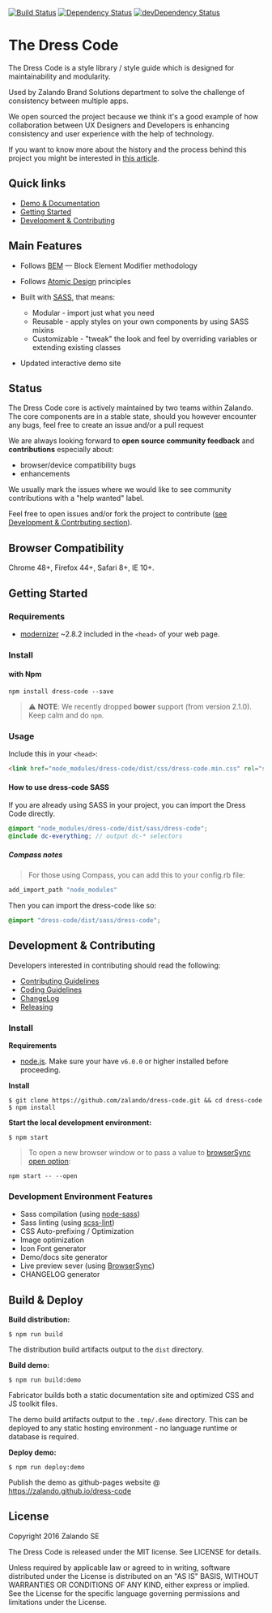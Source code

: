 
[![Build Status](https://travis-ci.org/zalando/dress-code.svg?branch=master)](https://travis-ci.org/zalando/dress-code)
[![Dependency Status](https://david-dm.org/zalando/dress-code.svg)](https://david-dm.org/zalando/dress-code)
[![devDependency Status](https://david-dm.org/zalando/dress-code/dev-status.svg)](https://david-dm.org/zalando/dress-code#info=devDependencies)

# The Dress Code

The Dress Code is a style library / style guide which is designed for maintainability and modularity.

Used by Zalando Brand Solutions department to solve the challenge of consistency between multiple apps.

We open sourced the project because we think it's a good example of how collaboration between UX Designers and Developers is enhancing consistency and user experience with the help of technology.

If you want to know more about the history and the process behind this project you might be interested in [this article](https://tech.zalando.com/blog/dress-code-an-in-house-style-guide-for-zalandos-solution-center/).

## Quick links

* [Demo & Documentation](http://zalando.github.io/dress-code/)
* [Getting Started](#getting-started)
* [Development & Contributing](#development)

## Main Features

* Follows [BEM](http://getbem.com/) — Block Element Modifier methodology

* Follows [Atomic Design](http://atomicdesign.bradfrost.com/chapter-2/) principles

* Built with [SASS](http://sass-lang.com/), that means:
    * Modular - import just what you need
    * Reusable - apply styles on your own components by using SASS mixins
    * Customizable - "tweak" the look and feel by overriding variables or extending existing classes

* Updated interactive demo site

## Status

The Dress Code core is actively maintained by two teams within Zalando. The core components are in a stable state, should you however encounter any bugs, feel free to create an issue and/or a pull request

We are always looking forward to **open source community feedback** and **contributions** especially about:

* browser/device compatibility bugs
* enhancements

We usually mark the issues where we would like to see community contributions with a "help wanted" label.

Feel free to open issues and/or fork the project to contribute ([see Development & Contrbuting section](#development)).


## Browser Compatibility

Chrome 48+, Firefox 44+, Safari 8+, IE 10+.

## Getting Started

### Requirements

* [modernizer](https://modernizr.com/) ~2.8.2 included in the ```<head>``` of your web page.

### Install

#### with Npm

```
npm install dress-code --save
```

> :warning: **NOTE**: We recently dropped **bower** support (from version 2.1.0). Keep calm and do `npm`.  


### Usage


Include this in your ```<head>```:

```html
<link href="node_modules/dress-code/dist/css/dress-code.min.css" rel="stylesheet">
```

#### How to use dress-code SASS

If you are already using SASS in your project, you can import the Dress Code directly.

```scss
@import "node_modules/dress-code/dist/sass/dress-code";
@include dc-everything; // output dc-* selectors
```

##### Compass notes

> For those using Compass, you can add this to your config.rb file:
```rb
add_import_path "node_modules"
```
Then you can import the dress-code like so:
```scss
@import "dress-code/dist/sass/dress-code";
```

## <a name="development"> Development & Contributing

Developers interested in contributing should read the following:

- [Contributing Guidelines](docs/guides/CONTRIBUTING.md)
- [Coding Guidelines](docs/guides/CODING.md)
- [ChangeLog](CHANGELOG.md)
- [Releasing](docs/guides/RELEASING.md)

### Install

**Requirements**

* [node.js](http://nodejs.org). Make sure your have `v6.0.0` or higher installed before proceeding.

**Install**

```
$ git clone https://github.com/zalando/dress-code.git && cd dress-code
$ npm install
```

**Start the local development environment:**

```
$ npm start
```

> To open a new browser window or to pass a value to [browserSync open option](https://www.browsersync.io/docs/options/#option-open):
```
npm start -- --open
```

### Development Environment Features

- Sass compilation (using [node-sass](https://github.com/sass/node-sass))
- Sass linting (using [scss-lint](https://github.com/brigade/scss-lint))
- CSS Auto-prefixing / Optimization
- Image optimization
- Icon Font generator
- Demo/docs site generator
- Live preview sever (using [BrowserSync](http://www.browsersync.io/))
- CHANGELOG generator

## <a name="build-and-deploy"> Build & Deploy

**Build distribution:**

```
$ npm run build
```

The distribution build artifacts output to the `dist` directory.


**Build demo:**

```
$ npm run build:demo
```

Fabricator builds both a static documentation site and optimized CSS and JS toolkit files.

The demo build artifacts output to the `.tmp/.demo` directory. This can be deployed to any static hosting environment - no language runtime or database is required.


**Deploy demo:**

```
$ npm run deploy:demo
```

Publish the demo as github-pages website @ https://zalando.github.io/dress-code


## License

Copyright 2016 Zalando SE

The Dress Code is released under the MIT license. See LICENSE for details.

Unless required by applicable law or agreed to in writing, software distributed under the License is distributed on an "AS IS" BASIS,
WITHOUT WARRANTIES OR CONDITIONS OF ANY KIND, either express or implied. See the License for the specific language governing permissions and limitations under the License.
